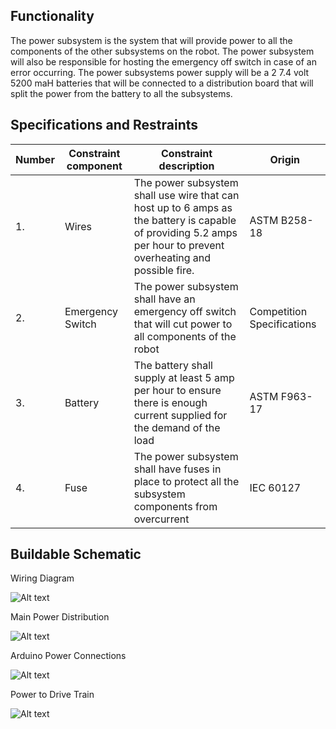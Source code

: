 
## Functionality
The power subsystem is the system that will provide power to all the components of the other subsystems on the robot. The power subsystem will also be responsible for hosting the emergency off switch in case of an error occurring. The power subsystems power supply will be a 2 7.4 volt 5200 maH batteries that will be connected to a distribution board that will split the power from the battery to all the subsystems.  

## Specifications and Restraints
| Number | Constraint component | Constraint description | Origin |
|--------|----------------------|------------------------|--------|
| 1. | Wires | The power subsystem shall use wire that can host up to 6 amps as the battery is capable of providing 5.2 amps per hour to prevent overheating and possible fire. | ASTM B258-18 |
| 2. |  Emergency Switch | The power subsystem shall have an emergency off switch that will cut power to all components of the robot  | Competition Specifications |
| 3. | Battery | The battery shall supply at least 5 amp per hour to ensure there is enough current supplied for the demand of the load | ASTM F963-17 |
| 4. | Fuse | The power subsystem shall have fuses in place to protect all the subsystem components from overcurrent    | IEC 60127 |


## Buildable Schematic

Wiring Diagram

![Alt text](https://github.com/cebttu/CapstoneTeam1/blob/Adrin11-signoffs-Power/Documentation/Images/Powe-Images/Wiring%20chart.PNG)

Main Power Distribution

![Alt text](https://github.com/cebttu/CapstoneTeam1/blob/Adrin11-signoffs-Power/Documentation/Images/Powe-Images/MAIN.png)

Arduino Power Connections

![Alt text](https://github.com/cebttu/CapstoneTeam1/blob/Adrin11-signoffs-Power/Documentation/Images/Powe-Images/MC.png)

Power to Drive Train

![Alt text](https://github.com/cebttu/CapstoneTeam1/blob/Adrin11-signoffs-Power/Documentation/Images/Powe-Images/Drive_T.png)
